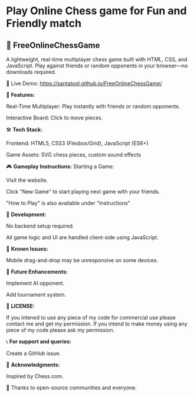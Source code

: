 # Play Online Chess game for Fun and Friendly match
## 🧩 FreeOnlineChessGame
A lightweight, real-time multiplayer chess game built with HTML, CSS, and JavaScript. Play against friends or random opponents in your browser—no downloads required.

🔗 Live Demo: https://santatool.github.io/FreeOnlineChessGame/

📌 **Features:**

Real-Time Multiplayer: Play instantly with friends or random opponents.

Interactive Board: Click to move pieces.


🛠️ **Tech Stack:**

Frontend: HTML5, CSS3 (Flexbox/Grid), JavaScript (ES6+)

Game Assets: SVG chess pieces, custom sound effects


🎮 **Gameplay Instructions:**
Starting a Game:

Visit the website.

Click "New Game" to start playing next game with your friends.

"How to Play" is also available under "Instructions"

🧪 **Development:**

No backend setup required.

All game logic and UI are handled client-side using JavaScript.


🐛 **Known Issues:**

Mobile drag-and-drop may be unresponsive on some devices.


🚀 **Future Enhancements:**

Implement AI opponent.

Add tournament system.


📄 **LICENSE:**

If you intened to use any piece of my code for commercial use please contact me and get my permission. If you intend to make money using any piece of my code please ask my permission.


📞 **For support and queries:**

Create a GitHub issue.


🙏 **Acknowledgments:**

Inspired by Chess.com.

🙏 Thanks to open-source communities and everyone.
